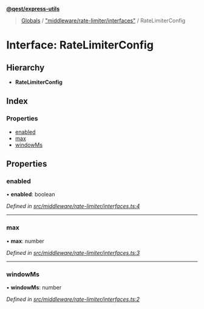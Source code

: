 **[@qest/express-utils](../README.md)**

> [Globals](../README.md) / ["middleware/rate-limiter/interfaces"](../modules/_middleware_rate_limiter_interfaces_.md) / RateLimiterConfig

# Interface: RateLimiterConfig

## Hierarchy

* **RateLimiterConfig**

## Index

### Properties

* [enabled](_middleware_rate_limiter_interfaces_.ratelimiterconfig.md#enabled)
* [max](_middleware_rate_limiter_interfaces_.ratelimiterconfig.md#max)
* [windowMs](_middleware_rate_limiter_interfaces_.ratelimiterconfig.md#windowms)

## Properties

### enabled

•  **enabled**: boolean

*Defined in [src/middleware/rate-limiter/interfaces.ts:4](https://github.com/qest-cz/express-utils/blob/e9e3add/src/middleware/rate-limiter/interfaces.ts#L4)*

___

### max

•  **max**: number

*Defined in [src/middleware/rate-limiter/interfaces.ts:3](https://github.com/qest-cz/express-utils/blob/e9e3add/src/middleware/rate-limiter/interfaces.ts#L3)*

___

### windowMs

•  **windowMs**: number

*Defined in [src/middleware/rate-limiter/interfaces.ts:2](https://github.com/qest-cz/express-utils/blob/e9e3add/src/middleware/rate-limiter/interfaces.ts#L2)*
